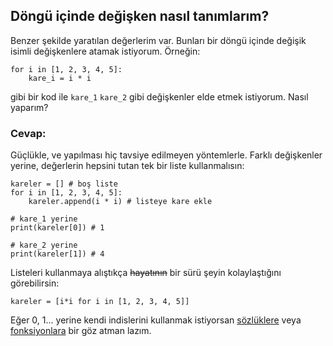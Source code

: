 ## Döngü içinde değişken nasıl tanımlarım?

Benzer şekilde yaratılan değerlerim var. Bunları bir döngü içinde değişik isimli değişkenlere atamak istiyorum. Örneğin:

```
for i in [1, 2, 3, 4, 5]:
	kare_i = i * i
```

gibi bir kod ile `kare_1` `kare_2` gibi değişkenler elde etmek istiyorum. Nasıl yaparım?

### Cevap:

Güçlükle, ve yapılması hiç tavsiye edilmeyen yöntemlerle. Farklı değişkenler yerine, değerlerin hepsini tutan tek bir liste kullanmalısın:

```
kareler = [] # boş liste
for i in [1, 2, 3, 4, 5]:
	kareler.append(i * i) # listeye kare ekle

# kare_1 yerine
print(kareler[0]) # 1

# kare_2 yerine
print(kareler[1]) # 4
```

Listeleri kullanmaya alıştıkça <strike>hayatının</strike> bir sürü şeyin kolaylaştığını görebilirsin:

```
kareler = [i*i for i in [1, 2, 3, 4, 5]]
```

Eğer 0, 1... yerine kendi indislerini kullanmak istiyorsan [sözlüklere][dict] veya [fonksiyonlara][function] bir göz atman lazım.

[dict]: https://python-istihza.yazbel.com/sozlukler.html
[function]: https://python-istihza.yazbel.com/fonksiyonlar.html
